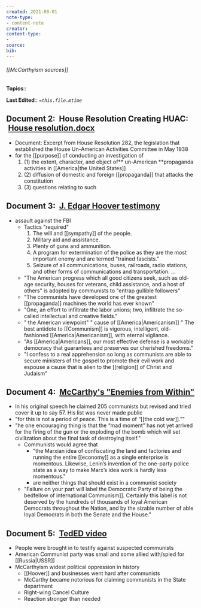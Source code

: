 ```yaml
---
created: 2021-08-01
note-type: 
- content-note
creator:
content-type:
- 
source:
bib:
---
```


###### [[McCarthyism sources]]

**Topics**:: 

**Last Edited**:: *`=this.file.mtime`*

## Document 2:  House Resolution Creating HUAC:  [House resolution.docx](https://nwmissouri.instructure.com/courses/35892/files/4822945?wrap=1)
- Document:  Excerpt from House Resolution 282, the legislation that established the House Un-American Activities Committee in May 1938
- for the [[purpose]] of conducting an investigation of 
	1. (1) the extent, character, and object of** un-American **propaganda activities in [[America|the United States]]
	2. (2) diffusion of domestic and foreign [[propaganda]] that attacks the constitution
	3. (3) questions relating to such
## Document 3:  [J. Edgar Hoover testimony](https://www.digitalhistory.uh.edu/disp_textbook.cfm?smtID=3&psid=3632)
- assault against the FBI
	- Tactics "required"
		1. The will and [[sympathy]] of the people.
		2. Military aid and assistance.
		3. Plenty of guns and ammunition.
		4. A program for extermination of the police as they are the most important enemy and are termed "trained fascists."
		5. Seizure of all communications, buses, railroads, radio stations, and other forms of communications and transportation. ...
	- "The American progress which all good citizens seek, such as old-age security, houses for veterans, child assistance, and a host of others" is adopted by communists to "entrap gullible followers"
	- "The communists have developed one of the greatest [[propaganda]] machines the world has ever known"
	- "One, an effort to infiltrate the labor unions; two, infiltrate the so-called intellectual and creative fields."
	- " the American viewpoint" " cause of [[America|Americanism]] " The best antidote to [[Communism]] is vigorous, intelligent, old-fashioned [[America|Americanism]], with eternal vigilance.
	- "As [[America|Americans]], our most effective defense is a workable democracy that guarantees and preserves our cherished freedoms."
	- "I confess to a real apprehension so long as communists are able to secure ministers of the gospel to promote their evil work and espouse a cause that is alien to the [[religion]] of Christ and Judaism"
## Document 4:  [McCarthy's "Enemies from Within"](http://historymatters.gmu.edu/d/6456)
- In his original speech he claimed 205 communists but revised and tried cover it up to say 57. His list was never made public
- "for this is not a period of peace. This is a time of “[[the cold war]].”"
- "he one encouraging thing is that the “mad moment” has not yet arrived for the firing of the gun or the exploding of the bomb which will set civilization about the final task of destroying itself."
    - Communists would agree that
        - "the Marxian idea of confiscating the land and factories and running the entire [[economy]] as a single enterprise is momentous. Likewise, Lenin’s invention of the one-party police state as a way to make Marx’s idea work is hardly less momentous."
        - are neither things that should exist in a communist society
    - "Failure on your part will label the Democratic Party of being the bedfellow of international Communism]]. Certainly this label is not deserved by the hundreds of thousands of loyal American Democrats throughout the Nation, and by the sizable number of able loyal Democrats in both the Senate and the House."
## Document 5:  [TedED video](https://www.youtube.com/watch?v=N35IugBYH04)
- People were brought in to testify against suspected communists
- American Communist party was small and some allied with/spied for [[Russia|USSR]]
- McCarthyism widest political oppression in history
	- [[Hoover]] and businesses went hard after communists
	- McCarthy became notorious for claiming communists in the State department
	- Right-wing Cancel Culture
	- Reaction stronger than needed